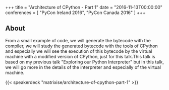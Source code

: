 +++
title = "Architecture of CPython - Part 1"
date = "2016-11-13T00:00:00"
conferences = [
    "PyCon Ireland 2016",
    "PyCon Canada 2016"
]
+++

## About

From a small example of code, we will generate the bytecode with the compiler, we will study the generated bytecode with the tools of CPython and especially we will see the execution of this bytecode by the virtual machine with a modified version of CPython, just for this talk.This talk is based on my previous talk "Exploring our Python Interpreter" but in this talk, we will go more in the details of the interpreter and especially of the virtual machine.

{{< speakerdeck "matrixise/architecture-of-cpython-part-1" >}}